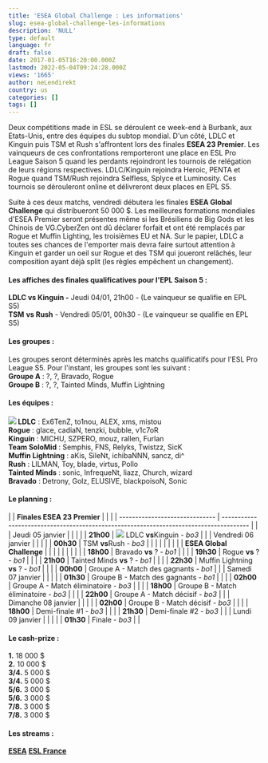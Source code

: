 ```yaml
---
title: 'ESEA Global Challenge : Les informations'
slug: esea-global-challenge-les-informations
description: 'NULL'
type: default
language: fr
draft: false
date: 2017-01-05T16:20:00.000Z
lastmod: 2022-05-04T09:24:28.000Z
views: '1665'
author: neLendirekt
country: us
categories: []
tags: []
---
```

Deux compétitions made in ESL se déroulent ce week-end à Burbank, aux Etats-Unis, entre des équipes du subtop mondial. D'un côté, LDLC et Kinguin puis TSM et Rush s'affrontent lors des finales **ESEA 23 Premier**. Les vainqueurs de ces confrontations remporteront une place en ESL Pro League Saison 5 quand les perdants rejoindront les tournois de relégation de leurs régions respectives. LDLC/Kinguin rejoindra Heroic, PENTA et Rogue quand TSM/Rush rejoindra Selfless, Splyce et Luminosity. Ces tournois se dérouleront online et délivreront deux places en EPL S5.

Suite à ces deux matchs, vendredi débutera les finales **ESEA Global Challenge** qui distribueront 50 000 $. Les meilleures formations mondiales d'ESEA Premier seront présentes même si les Brésiliens de Big Gods et les Chinois de VG.CyberZen ont dû déclarer forfait et ont été remplacés par Rogue et Muffin Lighting, les troisièmes EU et NA. Sur le papier, LDLC a toutes ses chances de l'emporter mais devra faire surtout attention à Kinguin et garder un oeil sur Rogue et des TSM qui joueront relâchés, leur composition ayant déjà split (les règles empêchent un changement).

####   **Les affiches des finales qualificatives pour l'EPL Saison 5 :**

**LDLC vs Kinguin -** Jeudi 04/01, 21h00 - (Le vainqueur se qualifie en EPL S5)  
**TSM** **vs Rush** \- Vendredi 05/01, 00h30 - (Le vainqueur se qualifie en EPL S5)

####   **Les groupes :**

Les groupes seront déterminés après les matchs qualificatifs pour l'ESL Pro League S5\. Pour l'instant, les groupes sont les suivant :  
**Groupe A** : ?, ?, Bravado, Rogue  
**Groupe B** : ?, ?, Tainted Minds, Muffin Lightning

#### Les équipes :

**![](/storage/countries/flag/europe_flag_580d21b984714.gif) LDLC** : Ex6TenZ, to1nou, ALEX, xms, mistou  
**Rogue** : glace, cadiaN, tenzki, bubble, v1c7oR  
**Kinguin** : MICHU, SZPERO, mouz, rallen, Furlan  
**Team SoloMid** : Semphis, FNS, Relyks, Twistzz, SicK  
**Muffin Lightning** : aKis, SileNt, ichibaNNN, sancz, di^  
**Rush** : LILMAN, Toy, blade, virtus, Pollo  
**Tainted Minds** : sonic, InfrequeNt, liazz, Church, wizard  
**Bravado** : Detrony, Golz, ELUSIVE, blackpoisoN, Sonic

#### Le planning :

| |  **Finales ESEA 23 Premier** |                                                                                        |  |
| ------------------------------ | -------------------------------------------------------------------------------------- |  |
| Jeudi 05 janvier               |                                                                                        |  |
| |  **21h00**                   | ![](/storage/countries/flag/europe_flag_580d21b984714.gif) LDLC **vs**Kinguin _\- bo3_ |  |
| Vendredi 06 janvier            |                                                                                        |  |
| |  **00h30**                   | TSM **vs**Rush _\- bo3_                                                                |  |
| |                              |                                                                                        |  |
| |  **ESEA Global Challenge**   |                                                                                        |  |
| |                              |                                                                                        |  |
| |  **18h00**                   | Bravado **vs** ? - _bo1_                                                               |  |
| |  **19h30**                   | Rogue **vs** ? - _bo1_                                                                 |  |
| |  **21h00**                   | Tainted Minds **vs** ? - _bo1_                                                         |  |
| |  **22h30**                   | Muffin Lightning **vs** ? - _bo1_                                                      |  |
| |  **00h00**                   | Groupe A - Match des gagnants - _bo1_                                                  |  |
| Samedi 07 janvier              |                                                                                        |  |
| |  **01h30**                   | Groupe B - Match des gagnants - _bo1_                                                  |  |
| |  **02h00**                   | Groupe A - Match éliminatoire - _bo3_                                                  |  |
| |  **18h00**                   | Groupe B - Match éliminatoire - _bo3_                                                  |  |
| |  **22h00**                   | Groupe A - Match décisif - _bo3_                                                       |  |
| Dimanche 08 janvier            |                                                                                        |  |
| |  **02h00**                   | Groupe B - Match décisif - _bo3_                                                       |  |
| |  **18h00**                   | Demi-finale #1 - _bo3_                                                                 |  |
| |  **21h30**                   | Demi-finale #2 - _bo3_                                                                 |  |
| Lundi 09 janvier               |                                                                                        |  |
| |  **01h30**                   | Finale - _bo3_                                                                         |  |

#### Le cash-prize :

**1.** 18 000 $  
**2.** 10 000 $  
**3/4.** 5 000 $  
**3/4.** 5 000 $  
**5/6.** 3 000 $  
**5/6.** 3 000 $  
**7/8.** 3 000 $  
**7/8.** 3 000 $

#### Les streams :

**[ESEA](https://www.twitch.tv/esea)** 
**[ESL France](https://www.twitch.tv/esl%5Fcsgo%5Ffr)** 
